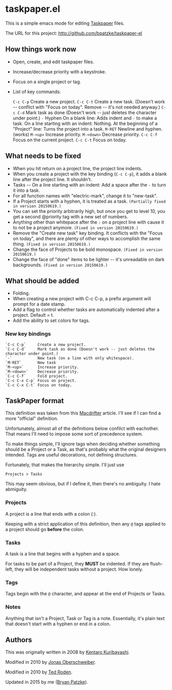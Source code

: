 # taskpaper.el

This is a simple emacs mode for editing [Taskpaper] files.

The URL for this project: http://github.com/bpatzke/taskpaper-el

## How things work now

- Open, create, and edit taskpaper files.
- Increase/decrease priority with a keystroke.
- Focus on a single project or tag.
- List of key commands:

	`C-c C-p` Create a new project.
	`C-c C-t` Create a new task. (Doesn't work -- conflict with "Focus on today".
	           Remove -- it's not needed anyway.)
	`C-c C-d` Mark task as done (Doesn't work -- just deletes the character under point.)
	`-`        Hyphen
                   On a blank line: Adds indent and `-` to make a task.
				   On a line starting with an indent: Nothing.
				   At the beginning of a "Project" line: Turns the project into a task.
	`M-RET`    Newline and hyphen. (works)
	`M-<up>`   Increase priority.
	`M-<down>` Decrease priority.
	`C-c C-f` Focus on the current project.
	`C-c C-t` Focus on today.

## What needs to be fixed

- When you hit return on a project line, the project line indents.
- When you create a project with the key binding (`C-c C-p`), it adds a blank line after
  the project line. It shouldn't.
- Tasks --  On a line starting with an indent: Add a space after the `-` to turn it into a task.
- For all function names with "electric-mark", change it to "new-task".
- If a Project starts with a hyphen, it is treated as a task. `(Partially fixed in version 20150619.)`
- You can set the priority arbitrarily high, but once you get to level 10, you get
  a second @priority tag with a new set of numbers.
- Anything other than whitepace after the `:` on a project line with cause it
  to not be a project anymore. `(Fixed in version 20150619.)`
- Remove the "Create new task" key binding. It conflicts with the "Focus on today",
  and there are plenty of other ways to accomplish the same thing. `(Fixed in version 20150619.)`
- Change the face of Projects to be bold monospace. `(Fixed in version 20150619.)`
- Change the face of "done" items to be lighter -- it's unreadable on dark backgrounds. `(Fixed in version 20150619.)`

## What should be added

- Folding.
- When creating a new project with C-c C-p, a prefix argument will prompt for a date stamp.
- Add a flag to control whether tasks are automatically indented after a project. Default = t.
- Add the ability to set colors for tags.

### New key bindings

	`C-c C-p`     Create a new project.
	`C-c C-d`     Mark task as done (Doesn't work -- just deletes the character under point.)
	`-`           New task (on a line with only whitespace).
	`M-RET`       New task
	`M-<up>`      Increase priority.
	`M-<down>`    Decrease priority.
	`C-c C-f`     Fold project.
	`C-c C-x C-p` Focus on project.
	`C-c C-x C-t` Focus on today.

## TaskPaper format

This definition was taken from this [Macdrifter] article. I'll see if I can find
a more "official" definition.

Unfortunately, almost all of the definitions below confilct with eachother.
That means I'll need to impose some sort of precedence system.

To make things simple, I'll ignore tags when deciding whether something should
be a Project or a Task, as that's probably what the original designers intended.
Tags are useful decorations, not defining structures.

Fortunately, that makes the hierarchy simple. I'll just use

	Projects > Tasks

This may seem obvious, but if I define it, then there's no ambiguity. I hate
abmiguity.

### Projects

A project is a line that ends with a colon (:).

Keeping with a strict application of this definition, then any `@` tags applied
to a project should go **before** the colon.

### Tasks

A task is a line that begins with a hyphen and a space.

For tasks to be part of a Project, they **MUST** be indented. If they are flush-left,
they will be independent tasks without a project. How lonely.

### Tags

Tags begin with the `@` character, and appear at the end of Projects or Tasks.

### Notes

Anything that isn't a Project, Task or Tag is a note. Essentially, it's plain
text that doesn't start with a hyphen or end in a colon.

## Authors

This was originally written in 2008 by [Kentaro Kuribayashi].

Modified in 2010 by [Jonas Oberschweiber].

Modified in 2010 by [Ted Roden].

Updated in 2015 by me ([Bryan Patzke]).

[Taskpaper]: http://www.hogbaysoftware.com/products/taskpaper/
[Macdrifter]: http://www.macdrifter.com/2014/01/deconstructing-my-omnifocus-dependency.html
[Kentaro Kuribayashi]: http://coderepos.org/share/browser/lang/elisp/taskpaper/trunk/taskpaper.el
[Jonas Oberschweiber]: http://github.com/jonasoberschweiber/taskpaper-el
[Ted Roden]: https://github.com/tedroden/taskpaper-el
[Bryan Patzke]: https://github.com/bpatzke/taskpaper-el
